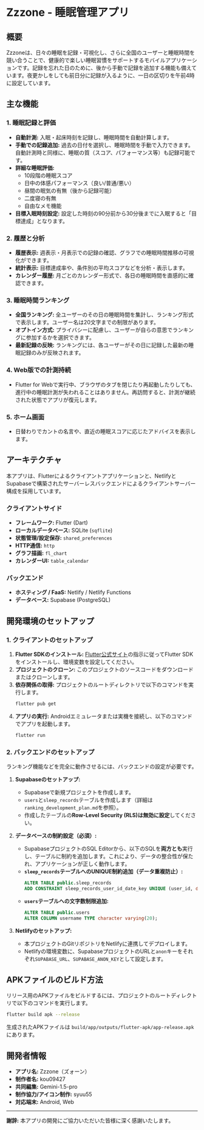 # Zzzone - 睡眠管理アプリ

## 概要
Zzzoneは、日々の睡眠を記録・可視化し、さらに全国のユーザーと睡眠時間を競い合うことで、健康的で楽しい睡眠習慣をサポートするモバイルアプリケーションです。記録を忘れた日のために、後から手動で記録を追加する機能も備えています。夜更かしをしても前日分に記録が入るように、一日の区切りを午前4時に設定しています。

## 主な機能

### 1. 睡眠記録と評価
- **自動計測:** 入眠・起床時刻を記録し、睡眠時間を自動計算します。
- **手動での記録追加:** 過去の日付を選択し、睡眠時間を手動で入力できます。自動計測時と同様に、睡眠の質（スコア、パフォーマンス等）も記録可能です。
- **詳細な睡眠評価:** 
  - 10段階の睡眠スコア
  - 日中の体感パフォーマンス（良い/普通/悪い）
  - 昼間の眠気の有無（後から記録可能）
  - 二度寝の有無
  - 自由なメモ機能
- **目標入眠時刻設定:** 設定した時刻の90分前から30分後までに入眠すると「目標達成」となります。

### 2. 履歴と分析
- **履歴表示:** 週表示・月表示での記録の確認、グラフでの睡眠時間推移の可視化ができます。
- **統計表示:** 目標達成率や、条件別の平均スコアなどを分析・表示します。
- **カレンダー履歴:** 月ごとのカレンダー形式で、各日の睡眠時間を直感的に確認できます。

### 3. 睡眠時間ランキング
- **全国ランキング:** 全ユーザーのその日の睡眠時間を集計し、ランキング形式で表示します。ユーザー名は20文字までの制限があります。
- **オプトイン方式:** プライバシーに配慮し、ユーザーが自らの意思でランキングに参加するかを選択できます。
- **最新記録の反映:** ランキングには、各ユーザーがその日に記録した最新の睡眠記録のみが反映されます。

### 4. Web版での計測持続
- Flutter for Webで実行中、ブラウザのタブを閉じたり再起動したりしても、進行中の睡眠計測が失われることはありません。再訪問すると、計測が継続された状態でアプリが復元します。

### 5. ホーム画面
- 日替わりでカントの名言や、直近の睡眠スコアに応じたアドバイスを表示します。

## アーキテクチャ
本アプリは、Flutterによるクライアントアプリケーションと、NetlifyとSupabaseで構築されたサーバーレスバックエンドによるクライアントサーバー構成を採用しています。

### クライアントサイド
- **フレームワーク:** Flutter (Dart)
- **ローカルデータベース:** SQLite (`sqflite`)
- **状態管理/設定保存:** `shared_preferences`
- **HTTP通信:** `http`
- **グラフ描画:** `fl_chart`
- **カレンダーUI:** `table_calendar`

### バックエンド
- **ホスティング / FaaS:** Netlify / Netlify Functions
- **データベース:** Supabase (PostgreSQL)

## 開発環境のセットアップ

### 1. クライアントのセットアップ
1.  **Flutter SDKのインストール:** [Flutter公式サイト](https://flutter.dev/docs/get-started/install)の指示に従ってFlutter SDKをインストールし、環境変数を設定してください。
2.  **プロジェクトのクローン:** このプロジェクトのソースコードをダウンロードまたはクローンします。
3.  **依存関係の取得:** プロジェクトのルートディレクトリで以下のコマンドを実行します。
    ```bash
    flutter pub get
    ```
4.  **アプリの実行:** Androidエミュレータまたは実機を接続し、以下のコマンドでアプリを起動します。
    ```bash
    flutter run
    ```

### 2. バックエンドのセットアップ
ランキング機能などを完全に動作させるには、バックエンドの設定が必要です。

1.  **Supabaseのセットアップ:**
    - Supabaseで新規プロジェクトを作成します。
    - `users`と`sleep_records`テーブルを作成します（詳細は`ranking_development_plan.md`を参照）。
    - 作成したテーブルの**Row-Level Security (RLS)は無効に設定**してください。

2.  **データベースの制約設定（必須）:**
    - SupabaseプロジェクトのSQL Editorから、以下のSQLを**両方とも**実行し、テーブルに制約を追加します。これにより、データの整合性が保たれ、アプリケーションが正しく動作します。
    - **`sleep_records`テーブルへのUNIQUE制約追加（データ重複防止）:**
      ```sql
      ALTER TABLE public.sleep_records
      ADD CONSTRAINT sleep_records_user_id_date_key UNIQUE (user_id, date);
      ```
    - **`users`テーブルへの文字数制限追加:**
      ```sql
      ALTER TABLE public.users
      ALTER COLUMN username TYPE character varying(20);
      ```

3.  **Netlifyのセットアップ:**
    - 本プロジェクトのGitリポジトリをNetlifyに連携してデプロイします。
    - Netlifyの環境変数に、SupabaseプロジェクトのURLと`anon`キーをそれぞれ`SUPABASE_URL`、`SUPABASE_ANON_KEY`として設定します。

## APKファイルのビルド方法
リリース用のAPKファイルをビルドするには、プロジェクトのルートディレクトリで以下のコマンドを実行します。
```bash
flutter build apk --release
```
生成されたAPKファイルは `build/app/outputs/flutter-apk/app-release.apk` にあります。

## 開発者情報
- **アプリ名:** Zzzone（ズォーン）
- **制作者名:** kou09427
- **共同編集:** Gemini-1.5-pro
- **制作協力/アイコン制作:** syuu55
- **対応端末:** Android, Web

---

**謝辞:**
本アプリの開発にご協力いただいた皆様に深く感謝いたします。